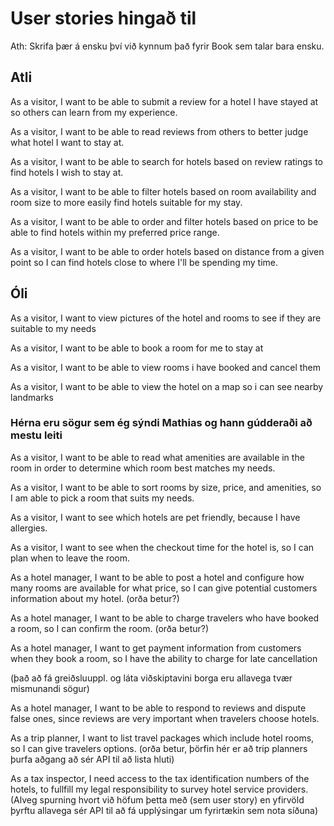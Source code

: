 # User stories hingað til

Ath: Skrifa þær á ensku því við kynnum það fyrir Book sem talar bara ensku.

## Atli

As a visitor, I want to be able to submit a review for a hotel I have stayed at so others can learn from my experience.

As a visitor, I want to be able to read reviews from others to better judge what hotel I want to stay at.

As a visitor, I want to be able to search for hotels based on review ratings to find hotels I wish to stay at.

As a visitor, I want to be able to filter hotels based on room availability and room size to more easily find hotels suitable for my stay.

As a visitor, I want to be able to order and filter hotels based on price to be able to find hotels within my preferred price range.

As a visitor, I want to be able to order hotels based on distance from a given point so I can find hotels close to where I'll be spending my time.

## Óli

As a visitor, I want to view pictures of the hotel and rooms to see if they are suitable to my needs

As a visitor, I want to be able to book a room for me to stay at

As a visitor, I want to be able to view rooms i have booked and cancel them

As a visitor, I want to be able to view the hotel on a map so i can see nearby landmarks

### Hérna eru sögur sem ég sýndi Mathias og hann gúdderaði að mestu leiti

As a visitor, I want to be able to read what amenities are available in the room in order to determine which room best matches my needs.

As a visitor, I want to be able to sort rooms by size, price, and amenities, so I am able to pick a room that suits my needs.

As a visitor, I want to see which hotels are pet friendly, because I have allergies. 

As a visitor, I want to see when the checkout time for the hotel is, so I can plan when to leave the room.

As a hotel manager, I want to be able to post a hotel and configure how many rooms are available for what price, so I can give potential customers information about my hotel. (orða betur?)

As a hotel manager, I want to be able to charge travelers who have booked a room, so I can confirm the room. (orða betur?)

As a hotel manager, I want to get payment information from customers when they book a room, so I have the ability to charge for late cancellation

(það að fá greiðsluuppl. og láta viðskiptavini borga eru allavega tvær mismunandi sögur)

As a hotel manager, I want to be able to respond to reviews and dispute false ones, since reviews are very important when travelers choose hotels.

As a trip planner, I want to list travel packages which include hotel rooms, so I can give travelers options. (orða betur, þörfin hér er að trip planners þurfa aðgang að sér API til að lista hluti)

As a tax inspector, I need access to the tax identification numbers of the hotels, to fullfill my legal responsibility to survey hotel service providers. (Alveg spurning hvort við höfum þetta með (sem user story) en yfirvöld þyrftu allavega sér API til að fá upplýsingar um fyrirtækin sem nota síðuna)

